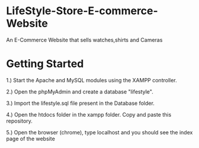 # LifeStyle-Store-E-commerce-Website
An E-Commerce Website that sells watches,shirts and Cameras

# Getting Started

1.) Start the Apache and MySQL modules using the XAMPP controller.

2.) Open the phpMyAdmin and create a database "lifestyle".

3.) Import the lifestyle.sql file present in the Database folder.

4.) Open the htdocs folder in the xampp folder. Copy and paste this repository.

5.) Open the browser (chrome), type localhost and you should see the index page of the website
